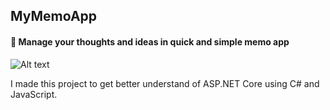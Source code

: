 ## MyMemoApp
#### 📝 Manage your thoughts and ideas in quick and simple memo app
![Alt text](/Document/Projects/ProjectImages/MyMemoApp.png?raw=true)

I made this project to get better understand of ASP.NET Core using C# and JavaScript.
